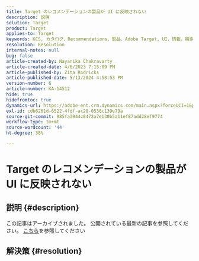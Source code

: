 ```yaml
---
title: Target のレコメンデーションの製品が UI に反映されない
description: 説明
solution: Target
product: Target
applies-to: Target
keywords: KCS, カタログ，Recommendations，製品，Adobe Target, UI，情報，検索
resolution: Resolution
internal-notes: null
bug: false
article-created-by: Nayanika Chakravarty
article-created-date: 4/6/2023 7:15:09 PM
article-published-by: Zita Rodricks
article-published-date: 5/13/2024 4:58:53 PM
version-number: 6
article-number: KA-14512
hide: true
hidefromtoc: true
dynamics-url: https://adobe-ent.crm.dynamics.com/main.aspx?forceUCI=1&pagetype=entityrecord&etn=knowledgearticle&id=0c40ca52-afd4-ed11-a7c7-6045bd006b3d
exl-id: cdb6261d-6522-4fdf-ac28-0530c139e79a
source-git-commit: 985fa3944c0472a7eb30b5a11ef87add28ef9774
workflow-type: tm+mt
source-wordcount: '44'
ht-degree: 38%

---
```


# Target のレコメンデーションの製品が UI に反映されない

## 説明 {#description}

この記事はアーカイブされました。 公開されている最新の記事を参照してください。 [こちら](https://experienceleague.adobe.com/search.html?lang=ja#sort=relevancy)を参照してください

## 解決策 {#resolution}
